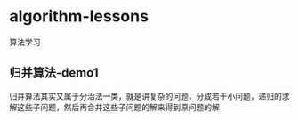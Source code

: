 # algorithm-lessons
算法学习

## 归并算法-demo1
归并算法其实又属于分治法一类，就是讲复杂的问题，分成若干小问题，递归的求解这些子问题，然后再合并这些子问题的解来得到原问题的解
